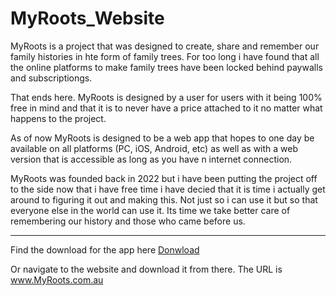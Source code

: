 # MyRoots_Website
MyRoots is a project that was designed to create, share and remember our family histories in hte form of family trees.
For too long i have found that all the online platforms to make family trees have been locked behind paywalls and subscriptiongs.

That ends here. MyRoots is designed by a user for users with it being 100% free in mind and that it is to never have a price attached to it no matter what happens to the project.

As of now MyRoots is designed to be a web app that hopes to one day be available on all platforms (PC, iOS, Android, etc) as well as with a web version that is accessible as long as you have n internet connection.

MyRoots was founded back in 2022 but i have been putting the project off to the side now that i have free time i have decied that it is time i actually get around to figuring it out and making this. Not just so i can use it but so that everyone else in the world can use it. Its time we take better care of remembering our history and those who came before us.


---

Find the download for the app here
[Donwload](www.google.com)

Or navigate to the website and download it from there. The URL is 
www.MyRoots.com.au

